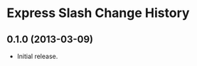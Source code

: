 Express Slash Change History
============================

0.1.0 (2013-03-09)
------------------

* Initial release.
